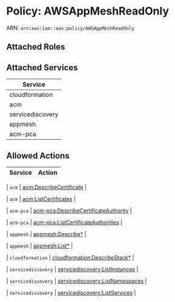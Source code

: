 # Policy: AWSAppMeshReadOnly

ARN: `arn:aws:iam::aws:policy/AWSAppMeshReadOnly`

## Attached Roles

## Attached Services

| Service |
|---------|
| cloudformation |
| acm |
| servicediscovery |
| appmesh |
| acm-pca |

## Allowed Actions

| Service | Action |
|:-------:|--------|

| `acm` | [acm:DescribeCertificate](../actions.md#acm:describecertificate) |

| `acm` | [acm:ListCertificates](../actions.md#acm:listcertificates) |

| `acm-pca` | [acm-pca:DescribeCertificateAuthority](../actions.md#acm-pca:describecertificateauthority) |

| `acm-pca` | [acm-pca:ListCertificateAuthorities](../actions.md#acm-pca:listcertificateauthorities) |

| `appmesh` | [appmesh:Describe*](../actions.md#appmesh:describeall) |

| `appmesh` | [appmesh:List*](../actions.md#appmesh:listall) |

| `cloudformation` | [cloudformation:DescribeStack*](../actions.md#cloudformation:describestackall) |

| `servicediscovery` | [servicediscovery:ListInstances](../actions.md#servicediscovery:listinstances) |

| `servicediscovery` | [servicediscovery:ListNamespaces](../actions.md#servicediscovery:listnamespaces) |

| `servicediscovery` | [servicediscovery:ListServices](../actions.md#servicediscovery:listservices) |
